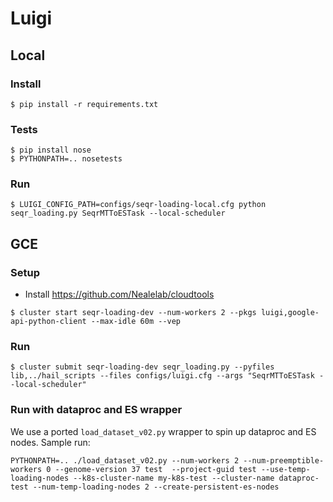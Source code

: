 
# Luigi

## Local
### Install
```
$ pip install -r requirements.txt
```

### Tests
```
$ pip install nose
$ PYTHONPATH=.. nosetests
```

### Run
```
$ LUIGI_CONFIG_PATH=configs/seqr-loading-local.cfg python seqr_loading.py SeqrMTToESTask --local-scheduler
```

## GCE
### Setup
- Install https://github.com/Nealelab/cloudtools
```
$ cluster start seqr-loading-dev --num-workers 2 --pkgs luigi,google-api-python-client --max-idle 60m --vep
```

### Run
```
$ cluster submit seqr-loading-dev seqr_loading.py --pyfiles lib,../hail_scripts --files configs/luigi.cfg --args "SeqrMTToESTask --local-scheduler"
```

### Run with dataproc and ES wrapper
We use a ported `load_dataset_v02.py` wrapper to spin up dataproc and ES nodes.
Sample run:
```
PYTHONPATH=.. ./load_dataset_v02.py --num-workers 2 --num-preemptible-workers 0 --genome-version 37 test  --project-guid test --use-temp-loading-nodes --k8s-cluster-name my-k8s-test --cluster-name dataproc-test --num-temp-loading-nodes 2 --create-persistent-es-nodes
```
